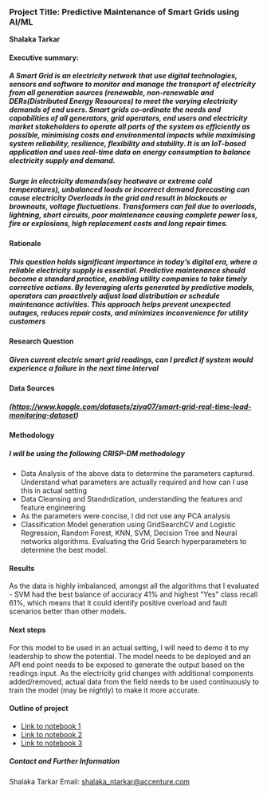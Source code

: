 ### Project Title: Predictive Maintenance of Smart Grids using AI/ML

**Shalaka Tarkar**

#### Executive summary: 
##### A Smart Grid is an electricity network that use digital technologies, sensors and software to monitor and manage the transport of electricity from all generation sources (renewable, non-renewable and DERs(Distributed Energy Resources) to meet the varying electricity demands of end users. Smart grids co-ordinate the needs and capabilities of all generators, grid operators, end users and electricity market stakeholders to operate all parts of the system as efficiently as possible, minimising costs and environmental impacts while maximising system reliability, resilience, flexibility and stability. It is an IoT-based application and uses real-time data on energy consumption to balance electricity supply and demand. 
##### Surge in electricity demands(say heatwave or extreme cold temperatures), unbalanced loads or incorrect demand forecasting can cause electricity Overloads in the grid and result in blackouts or brownouts, voltage fluctuations. Transformers can fail due to overloads, lightning, short circuits, poor maintenance causing complete power loss, fire or explosions, high replacement costs and long repair times.

#### Rationale
##### This question holds significant importance in today’s digital era, where a reliable electricity supply is essential. Predictive maintenance should become a standard practice, enabling utility companies to take timely corrective actions. By leveraging alerts generated by predictive models, operators can proactively adjust load distribution or schedule maintenance activities. This approach helps prevent unexpected outages, reduces repair costs, and minimizes inconvenience for utility customers


#### Research Question
##### Given current electric smart grid readings, can I predict if system would experience a failure in the next time interval

#### Data Sources
##### (https://www.kaggle.com/datasets/ziya07/smart-grid-real-time-load-monitoring-dataset)

#### Methodology
##### I will be using the following CRISP-DM methodology
- Data Analysis of the above data to determine the parameters captured. Understand what parameters are actually required and how can I use this in actual setting
- Data Cleansing and Standrdization, understanding the features and feature engineering
- As the parameters were concise, I did not use any PCA analysis
- Classification Model generation using GridSearchCV and Logistic Regression, Random Forest, KNN, SVM, Decision Tree and Neural networks algorithms. Evaluating the Grid Search hyperparameters to determine the best model.

#### Results
As the data is highly imbalanced, amongst all the algorithms that I evaluated - SVM had the best balance of accuracy 41% and highest "Yes" class recall 61%, which means that it could identify positive overload and fault scenarios better than other models. 

#### Next steps
For this model to be used in an actual setting, I will need to demo it to my leadership to show the potential. The model needs to be deployed and an API end point needs to be exposed to generate the output based on the readings input. As the electricity grid changes with additional components added/removed, actual data from the field needs to be used continuously to train the model (may be nightly) to make it more accurate.

#### Outline of project

- [Link to notebook 1]()
- [Link to notebook 2]()
- [Link to notebook 3]()


##### Contact and Further Information
Shalaka Tarkar
Email: shalaka_ntarkar@accenture.com